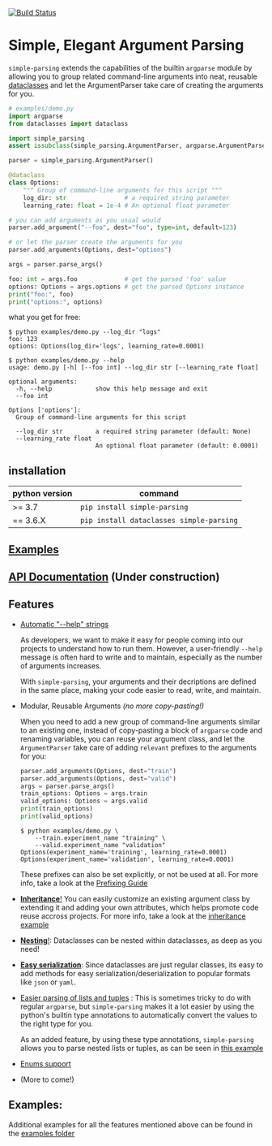 [![Build Status](https://travis-ci.org/lebrice/SimpleParsing.svg?branch=master)](https://travis-ci.org/lebrice/SimpleParsing)

# Simple, Elegant Argument Parsing <!-- omit in toc -->


`simple-parsing` extends the capabilities of the builtin `argparse` module by allowing you to group related command-line arguments into neat, reusable [dataclasses](https://docs.python.org/3.7/library/dataclasses.html) and let the ArgumentParser take care of creating the arguments for you.

```python
# examples/demo.py
import argparse
from dataclasses import dataclass

import simple_parsing
assert issubclass(simple_parsing.ArgumentParser, argparse.ArgumentParser)

parser = simple_parsing.ArgumentParser()

@dataclass
class Options:
    """ Group of command-line arguments for this script """
    log_dir: str                # a required string parameter
    learning_rate: float = 1e-4 # An optional float parameter

# you can add arguments as you usual would
parser.add_argument("--foo", dest="foo", type=int, default=123)

# or let the parser create the arguments for you
parser.add_arguments(Options, dest="options")

args = parser.parse_args()

foo: int = args.foo             # get the parsed 'foo' value
options: Options = args.options # get the parsed Options instance  
print("foo:", foo)
print("options:", options)

```

what you get for free:

```console
$ python examples/demo.py --log_dir "logs"
foo: 123
options: Options(log_dir='logs', learning_rate=0.0001)

$ python examples/demo.py --help
usage: demo.py [-h] [--foo int] --log_dir str [--learning_rate float]

optional arguments:
  -h, --help            show this help message and exit
  --foo int

Options ['options']:
  Group of command-line arguments for this script

  --log_dir str         a required string parameter (default: None)
  --learning_rate float
                        An optional float parameter (default: 0.0001)
```

## installation
| python version |                command                  |
|----------------|-----------------------------------------|
|>= 3.7          | `pip install simple-parsing`            |
|== 3.6.X        | `pip install dataclasses simple-parsing`|


## [Examples](examples/README.md)

## [API Documentation](docs/README.md) (Under construction)

## Features 
- [Automatic "--help" strings](examples/docstrings/README.md)

    As developers, we want to make it easy for people coming into our projects to understand how to run them. However, a user-friendly `--help` message is often hard to write and to maintain, especially as the number of arguments increases.

    With `simple-parsing`, your arguments and their decriptions are defined in the same place, making your code easier to read, write, and maintain.

- Modular, Reusable Arguments *(no more copy-pasting!)*
        
    When you need to add a new group of command-line arguments similar to an existing one, instead of copy-pasting a block of `argparse` code and renaming variables, you can reuse your argument class, and let the `ArgumentParser` take care of adding `relevant` prefixes to the arguments for you:

    ```python
    parser.add_arguments(Options, dest="train")
    parser.add_arguments(Options, dest="valid")
    args = parser.parse_args()
    train_options: Options = args.train
    valid_options: Options = args.valid
    print(train_options)
    print(valid_options)
    ```
    ```console
    $ python examples/demo.py \
        --train.experiment_name "training" \
        --valid.experiment_name "validation"
    Options(experiment_name='training', learning_rate=0.0001)
    Options(experiment_name='validation', learning_rate=0.0001)
    ```
        
    These prefixes can also be set explicitly, or not be used at all. For more info, take a look at the [Prefixing Guide](examples/prefixing/README.md)

- [**Inheritance**!](examples/inheritance/README.md)
You can easily customize an existing argument class by extending it and adding your own attributes, which helps promote code reuse accross projects. For more info, take a look at the [inheritance example](examples/inheritance_example.py)

- [**Nesting**!](examples/nesting/README.md): Dataclasses can be nested within dataclasses, as deep as you need!
- [**Easy serialization**](examples/dataclasses/hyperparameters_example.py): Since dataclasses are just regular classes, its easy to add methods for easy serialization/deserialization to popular formats like `json` or `yaml`. 
- [Easier parsing of lists and tuples](examples/container_types/README.md) : This is sometimes tricky to do with regular `argparse`, but `simple-parsing` makes it a lot easier by using the python's builtin type annotations to automatically convert the values to the right type for you.

    As an added feature, by using these type annotations, `simple-parsing` allows you to parse nested lists or tuples, as can be seen in [this example](examples/merging/README.md)

- [Enums support](examples/enums/README.md)

- (More to come!)


## Examples:
Additional examples for all the features mentioned above can be found in the [examples folder](examples/README.md)
